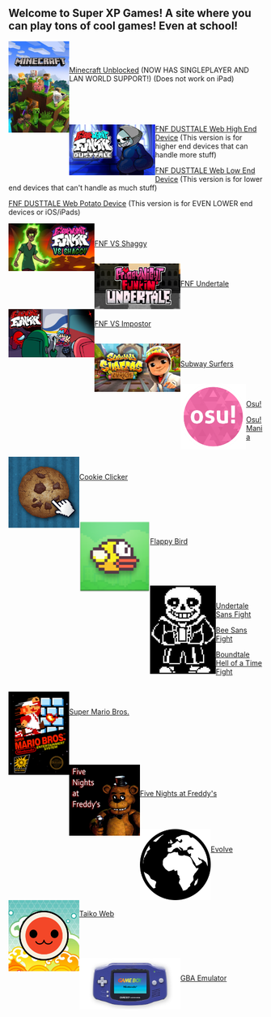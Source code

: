 ## Welcome to Super XP Games! A site where you can play tons of cool games! Even at school!

<img align="left" src="images/Minecraft.png" alt="Minecraft" width="120"/>
<br/><br/>

[Minecraft Unblocked](https://superteamxp.github.io/Minecraft-Unblocked/javascript) (NOW HAS SINGLEPLAYER AND LAN WORLD SUPPORT!) (Does not work on iPad)
<br/><br/><br/><br/><br/>

<img align="left" src="images/FNF Dusttale.png" alt="FNF Dusttale" width="170"/>

[FNF DUSTTALE Web High End Device](https://superteamxp.github.io/FNF-DUSTTALE-Web-High-End-Device/) (This version is for higher end devices that can handle more stuff)

[FNF DUSTTALE Web Low End Device](https://superteamxp.github.io/FNF-DUSTTALE-Web-Low-End-Device/) (This version is for lower end devices that can't handle as much stuff)

[FNF DUSTTALE Web Potato Device](https://superteamxp.github.io/FNF-DUSTTALE-Web-Potato-Device/) (This version is for EVEN LOWER end devices or iOS/iPads)

<img align="left" src="images/FNF VS Shaggy.png" alt="FNF VS Shaggy" width="170"/>

<br/>

[FNF VS Shaggy](https://superteamxp.github.io/FNF-VS-Shaggy/)

<br/>

<img align="left" src="images/FNF Undertale.png" alt="FNF Undertale" width="170"/>

<br/>

[FNF Undertale](https://superteamxp.github.io/FNF-Undertale-Web/)

<br/>

<img align="left" src="images/FNF VS Impostor.JPG" alt="FNF VS Impostor" width="170"/>

<br/>

[FNF VS Impostor](https://ggl22.github.io/impostor-v3/)

<br/>

<img align="left" src="images/Subway Surfers.png" alt="Subway Surfers" width="170"/>

<br/>

[Subway Surfers](https://superteamxp.github.io/Subway-Surfers/)

<br/>

<img align="left" src="images/Osu!.png" alt="Osu!" width="130"/>

<br/>

[Osu!](https://www.webosu.online)

[Osu!Mania](https://rodrig0v.github.io/webmania/#/)

<br/>

<img align="left" src="images/Cookie Clicker.png" alt="Cookie Clicker" width="140"/>

<br/>

[Cookie Clicker](https://superteamxp.github.io/Cookie-Clicker-Unblocked/)

<br/><br/><br/>

<img align="left" src="images/Flappy Bird.png" alt="Flappy Bird" width="140"/>

<br/>

[Flappy Bird](https://superteamxp.github.io/Flappy-Bird-Unblocked/)

<br/><br/><br/>

<img align="left" src="images/Sans Fight.png" alt="Sans Fight" width="130"/>

<br/>

[Undertale Sans Fight](http://superteamxp.github.io/Undertale-Sans-Fight-Unblocked/)

[Bee Sans Fight](https://hyzq.github.io/Bee-Sans-fight3)

[Boundtale Hell of a Time Fight](https://kckarnige.is-a.dev/hoat)

<br/>

<img align="left" src="images/Super Mario Bros..png" alt="Super Mario Bros." width="120"/>

<br/>

[Super Mario Bros.](https://superteamxp.github.io/FullScreenMario-Unblocked/)

<br/><br/><br/><br/>

<img align="left" src="images/Five Nights at Freddys.png" alt="FNaF" width="140"/>

<br/><br/>

[Five Nights at Freddy's](https://superteamxp.github.io/Five-Nights-at-Freddys-Unblocked/)

<br/><br/>

<img align="left" src="images/Evolve.png" alt="Evolve" width="140"/>

<br/>

[Evolve](https://pmotschmann.github.io/Evolve/)

<br/><br/><br/>

<img align="left" src="images/Taiko Web.PNG" alt="Taiko Web" width="140"/>

<br/>

[Taiko Web](https://taiko.bui.pm/)

<br/><br/><br/>

<img align="left" src="images/GBA Emulator.PNG" alt="GBA Emulator" width="200"/>

<br/>

[GBA Emulator](https://superteamxp.github.io/GBA-Emulator-Unblocked/)
